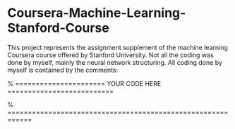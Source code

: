 # Coursera-Machine-Learning-Stanford-Course

This project represents the assignment supplement of the machine learning Coursera course offered by Stanford University. Not all the coding was done by myself, mainly the neural network structuring. All coding done by myself is contained by the comments:

% ====================== YOUR CODE HERE ==========================

% ============================================================
